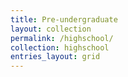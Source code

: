 ```yaml
---
title: Pre-undergraduate
layout: collection
permalink: /highschool/
collection: highschool
entries_layout: grid
---
```

